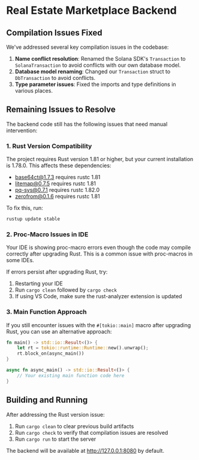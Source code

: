 # Real Estate Marketplace Backend

## Compilation Issues Fixed

We've addressed several key compilation issues in the codebase:

1. **Name conflict resolution**: Renamed the Solana SDK's `Transaction` to `SolanaTransaction` to avoid conflicts with our own database model.
2. **Database model renaming**: Changed our `Transaction` struct to `DbTransaction` to avoid conflicts.
3. **Type parameter issues**: Fixed the imports and type definitions in various places.

## Remaining Issues to Resolve

The backend code still has the following issues that need manual intervention:

### 1. Rust Version Compatibility

The project requires Rust version 1.81 or higher, but your current installation is 1.78.0. This affects these dependencies:
- base64ct@1.7.3 requires rustc 1.81
- litemap@0.7.5 requires rustc 1.81
- pq-sys@0.7.1 requires rustc 1.82.0
- zerofrom@0.1.6 requires rustc 1.81

To fix this, run:
```bash
rustup update stable
```

### 2. Proc-Macro Issues in IDE

Your IDE is showing proc-macro errors even though the code may compile correctly after upgrading Rust. This is a common issue with proc-macros in some IDEs.

If errors persist after upgrading Rust, try:
1. Restarting your IDE
2. Run `cargo clean` followed by `cargo check`
3. If using VS Code, make sure the rust-analyzer extension is updated

### 3. Main Function Approach

If you still encounter issues with the `#[tokio::main]` macro after upgrading Rust, you can use an alternative approach:

```rust
fn main() -> std::io::Result<()> {
    let rt = tokio::runtime::Runtime::new().unwrap();
    rt.block_on(async_main())
}

async fn async_main() -> std::io::Result<()> {
    // Your existing main function code here
}
```

## Building and Running

After addressing the Rust version issue:

1. Run `cargo clean` to clear previous build artifacts
2. Run `cargo check` to verify that compilation issues are resolved
3. Run `cargo run` to start the server

The backend will be available at http://127.0.0.1:8080 by default. 